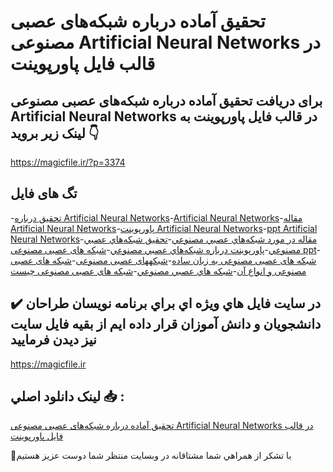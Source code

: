 # تحقیق آماده درباره شبکه‌های عصبی مصنوعی Artificial Neural Networks در قالب فایل پاورپوینت

## برای دریافت تحقیق آماده درباره شبکه‌های عصبی مصنوعی Artificial Neural Networks در قالب فایل پاورپوینت به لینک زیر بروید 👇

https://magicfile.ir/?p=3374

## تگ های فایل

-[تحقیق درباره Artificial Neural Networks](https://magicfile.ir/product/%d8%aa%d8%ad%d9%82%d9%8a%d9%82-%d8%a2%d9%85%d8%a7%d8%af%d9%87-%d8%b4%d8%a8%da%a9%d9%87%d9%87%d8%a7%d9%8a-%d8%b9%d8%b5%d8%a8%d9%8a-%d9%85%d8%b5%d9%86%d9%88%d8%b9%d9%8a-%d8%af%d8%b1-%d9%81%d8%a7%d9%8a%d9%84-%d9%be%d8%a7%d9%88%d8%b1%d9%be%d9%88%d9%8a%d9%86%d8%aa/)-[Artificial Neural Networks](https://magicfile.ir/product/%d8%aa%d8%ad%d9%82%d9%8a%d9%82-%d8%a2%d9%85%d8%a7%d8%af%d9%87-%d8%b4%d8%a8%da%a9%d9%87%d9%87%d8%a7%d9%8a-%d8%b9%d8%b5%d8%a8%d9%8a-%d9%85%d8%b5%d9%86%d9%88%d8%b9%d9%8a-%d8%af%d8%b1-%d9%81%d8%a7%d9%8a%d9%84-%d9%be%d8%a7%d9%88%d8%b1%d9%be%d9%88%d9%8a%d9%86%d8%aa/)-[مقاله Artificial Neural Networks](https://magicfile.ir/product/%d8%aa%d8%ad%d9%82%d9%8a%d9%82-%d8%a2%d9%85%d8%a7%d8%af%d9%87-%d8%b4%d8%a8%da%a9%d9%87%d9%87%d8%a7%d9%8a-%d8%b9%d8%b5%d8%a8%d9%8a-%d9%85%d8%b5%d9%86%d9%88%d8%b9%d9%8a-%d8%af%d8%b1-%d9%81%d8%a7%d9%8a%d9%84-%d9%be%d8%a7%d9%88%d8%b1%d9%be%d9%88%d9%8a%d9%86%d8%aa/)-[پاورپوینت Artificial Neural Networks](https://magicfile.ir/product/%d8%aa%d8%ad%d9%82%d9%8a%d9%82-%d8%a2%d9%85%d8%a7%d8%af%d9%87-%d8%b4%d8%a8%da%a9%d9%87%d9%87%d8%a7%d9%8a-%d8%b9%d8%b5%d8%a8%d9%8a-%d9%85%d8%b5%d9%86%d9%88%d8%b9%d9%8a-%d8%af%d8%b1-%d9%81%d8%a7%d9%8a%d9%84-%d9%be%d8%a7%d9%88%d8%b1%d9%be%d9%88%d9%8a%d9%86%d8%aa/)-[ppt Artificial Neural Networks](https://magicfile.ir/product/%d8%aa%d8%ad%d9%82%d9%8a%d9%82-%d8%a2%d9%85%d8%a7%d8%af%d9%87-%d8%b4%d8%a8%da%a9%d9%87%d9%87%d8%a7%d9%8a-%d8%b9%d8%b5%d8%a8%d9%8a-%d9%85%d8%b5%d9%86%d9%88%d8%b9%d9%8a-%d8%af%d8%b1-%d9%81%d8%a7%d9%8a%d9%84-%d9%be%d8%a7%d9%88%d8%b1%d9%be%d9%88%d9%8a%d9%86%d8%aa/)-[مقاله در مورد شبکه‌هاي عصبي مصنوعي](https://magicfile.ir/product/%d8%aa%d8%ad%d9%82%d9%8a%d9%82-%d8%a2%d9%85%d8%a7%d8%af%d9%87-%d8%b4%d8%a8%da%a9%d9%87%d9%87%d8%a7%d9%8a-%d8%b9%d8%b5%d8%a8%d9%8a-%d9%85%d8%b5%d9%86%d9%88%d8%b9%d9%8a-%d8%af%d8%b1-%d9%81%d8%a7%d9%8a%d9%84-%d9%be%d8%a7%d9%88%d8%b1%d9%be%d9%88%d9%8a%d9%86%d8%aa/)-[تحقیق شبکه‌هاي عصبي مصنوعي](https://magicfile.ir/product/%d8%aa%d8%ad%d9%82%d9%8a%d9%82-%d8%a2%d9%85%d8%a7%d8%af%d9%87-%d8%b4%d8%a8%da%a9%d9%87%d9%87%d8%a7%d9%8a-%d8%b9%d8%b5%d8%a8%d9%8a-%d9%85%d8%b5%d9%86%d9%88%d8%b9%d9%8a-%d8%af%d8%b1-%d9%81%d8%a7%d9%8a%d9%84-%d9%be%d8%a7%d9%88%d8%b1%d9%be%d9%88%d9%8a%d9%86%d8%aa/)-[پاورپوینت درباره شبکه‌هاي عصبي مصنوعي](https://magicfile.ir/product/%d8%aa%d8%ad%d9%82%d9%8a%d9%82-%d8%a2%d9%85%d8%a7%d8%af%d9%87-%d8%b4%d8%a8%da%a9%d9%87%d9%87%d8%a7%d9%8a-%d8%b9%d8%b5%d8%a8%d9%8a-%d9%85%d8%b5%d9%86%d9%88%d8%b9%d9%8a-%d8%af%d8%b1-%d9%81%d8%a7%d9%8a%d9%84-%d9%be%d8%a7%d9%88%d8%b1%d9%be%d9%88%d9%8a%d9%86%d8%aa/)-[شبکه های عصبی مصنوعی ppt](https://magicfile.ir/product/%d8%aa%d8%ad%d9%82%d9%8a%d9%82-%d8%a2%d9%85%d8%a7%d8%af%d9%87-%d8%b4%d8%a8%da%a9%d9%87%d9%87%d8%a7%d9%8a-%d8%b9%d8%b5%d8%a8%d9%8a-%d9%85%d8%b5%d9%86%d9%88%d8%b9%d9%8a-%d8%af%d8%b1-%d9%81%d8%a7%d9%8a%d9%84-%d9%be%d8%a7%d9%88%d8%b1%d9%be%d9%88%d9%8a%d9%86%d8%aa/)-[شبکه های عصبی مصنوعی به زبان ساده](https://magicfile.ir/product/%d8%aa%d8%ad%d9%82%d9%8a%d9%82-%d8%a2%d9%85%d8%a7%d8%af%d9%87-%d8%b4%d8%a8%da%a9%d9%87%d9%87%d8%a7%d9%8a-%d8%b9%d8%b5%d8%a8%d9%8a-%d9%85%d8%b5%d9%86%d9%88%d8%b9%d9%8a-%d8%af%d8%b1-%d9%81%d8%a7%d9%8a%d9%84-%d9%be%d8%a7%d9%88%d8%b1%d9%be%d9%88%d9%8a%d9%86%d8%aa/)-[شبکههای عصبی مصنوعی](https://magicfile.ir/product/%d8%aa%d8%ad%d9%82%d9%8a%d9%82-%d8%a2%d9%85%d8%a7%d8%af%d9%87-%d8%b4%d8%a8%da%a9%d9%87%d9%87%d8%a7%d9%8a-%d8%b9%d8%b5%d8%a8%d9%8a-%d9%85%d8%b5%d9%86%d9%88%d8%b9%d9%8a-%d8%af%d8%b1-%d9%81%d8%a7%d9%8a%d9%84-%d9%be%d8%a7%d9%88%d8%b1%d9%be%d9%88%d9%8a%d9%86%d8%aa/)-[شبکه های عصبی مصنوعی و انواع آن](https://magicfile.ir/product/%d8%aa%d8%ad%d9%82%d9%8a%d9%82-%d8%a2%d9%85%d8%a7%d8%af%d9%87-%d8%b4%d8%a8%da%a9%d9%87%d9%87%d8%a7%d9%8a-%d8%b9%d8%b5%d8%a8%d9%8a-%d9%85%d8%b5%d9%86%d9%88%d8%b9%d9%8a-%d8%af%d8%b1-%d9%81%d8%a7%d9%8a%d9%84-%d9%be%d8%a7%d9%88%d8%b1%d9%be%d9%88%d9%8a%d9%86%d8%aa/)-[شبكه هاي عصبي مصنوعي](https://magicfile.ir/product/%d8%aa%d8%ad%d9%82%d9%8a%d9%82-%d8%a2%d9%85%d8%a7%d8%af%d9%87-%d8%b4%d8%a8%da%a9%d9%87%d9%87%d8%a7%d9%8a-%d8%b9%d8%b5%d8%a8%d9%8a-%d9%85%d8%b5%d9%86%d9%88%d8%b9%d9%8a-%d8%af%d8%b1-%d9%81%d8%a7%d9%8a%d9%84-%d9%be%d8%a7%d9%88%d8%b1%d9%be%d9%88%d9%8a%d9%86%d8%aa/)-[شبکه های عصبی مصنوعی چیست](https://magicfile.ir/product/%d8%aa%d8%ad%d9%82%d9%8a%d9%82-%d8%a2%d9%85%d8%a7%d8%af%d9%87-%d8%b4%d8%a8%da%a9%d9%87%d9%87%d8%a7%d9%8a-%d8%b9%d8%b5%d8%a8%d9%8a-%d9%85%d8%b5%d9%86%d9%88%d8%b9%d9%8a-%d8%af%d8%b1-%d9%81%d8%a7%d9%8a%d9%84-%d9%be%d8%a7%d9%88%d8%b1%d9%be%d9%88%d9%8a%d9%86%d8%aa/)

## ✔️ در سايت فايل هاي ويژه اي براي برنامه نويسان طراحان دانشجويان و دانش آموزان قرار داده ايم از بقيه فايل سايت نيز ديدن فرماييد

https://magicfile.ir


## لينک دانلود اصلي 📥 :

[تحقیق آماده درباره شبکه‌های عصبی مصنوعی Artificial Neural Networks در قالب فایل پاورپوینت](https://magicfile.ir/product/%d8%aa%d8%ad%d9%82%d9%8a%d9%82-%d8%a2%d9%85%d8%a7%d8%af%d9%87-%d8%b4%d8%a8%da%a9%d9%87%d9%87%d8%a7%d9%8a-%d8%b9%d8%b5%d8%a8%d9%8a-%d9%85%d8%b5%d9%86%d9%88%d8%b9%d9%8a-%d8%af%d8%b1-%d9%81%d8%a7%d9%8a%d9%84-%d9%be%d8%a7%d9%88%d8%b1%d9%be%d9%88%d9%8a%d9%86%d8%aa/) 


🙏با تشکر از همراهي شما مشتاقانه در وبسایت منتظر شما دوست عزیز هستیم

